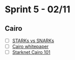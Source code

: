 # Sprint 5 - 02/11

## Cairo

- [ ] [STARKs vs SNARKs](https://consensys.net/blog/blockchain-explained/zero-knowledge-proofs-starks-vs-snarks/)
- [ ] [Cairo whitepaper](https://eprint.iacr.org/2021/1063.pdf)
- [ ] [Starknet Cairo 101](https://github.com/starknet-edu/starknet-cairo-101)